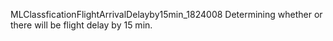 MLClassficationFlightArrivalDelayby15min_1824008
Determining whether or there will be flight delay by 15 min.

